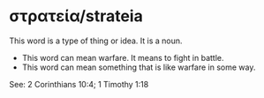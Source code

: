 # στρατεία/strateia
This word is a type of thing or idea. It is a noun.

* This word can mean warfare. It means to fight in battle.
* This word can mean something that is like warfare in some way.

See: 2 Corinthians 10:4; 1 Timothy 1:18
